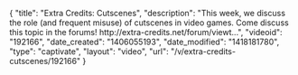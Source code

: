 {
    "title": "Extra Credits: Cutscenes",
    "description": "This week, we discuss the role (and frequent misuse) of cutscenes in video games. Come discuss this topic in the forums! http:\/\/extra-credits.net\/forum\/viewt...",
    "videoid": "192166",
    "date_created": "1406055193",
    "date_modified": "1418181780",
    "type": "captivate",
    "layout": "video",
    "url": "\/v\/extra-credits-cutscenes\/192166"
}
